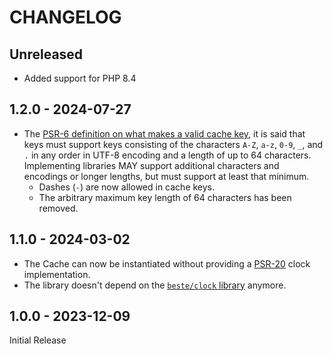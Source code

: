 # CHANGELOG

## Unreleased

* Added support for PHP 8.4

## 1.2.0 - 2024-07-27

* The [PSR-6 definition on what makes a valid cache key](https://www.php-fig.org/psr/psr-6/#definitions), it is said that
  keys must support keys consisting of the characters `A-Z`, `a-z`, `0-9`, `_`, and `.` in any order in UTF-8
  encoding and a length of up to 64 characters. Implementing libraries MAY support additional characters and encodings
  or longer lengths, but must support at least that minimum.
  * Dashes (`-`) are now allowed in cache keys.
  * The arbitrary maximum key length of 64 characters has been removed.


## 1.1.0 - 2024-03-02

* The Cache can now be instantiated without providing a [PSR-20](https://www.php-fig.org/psr/psr-20/) clock implementation.
* The library doesn't depend on the [`beste/clock` library](https://github.com/beste/clock) anymore.

## 1.0.0 - 2023-12-09

Initial Release
